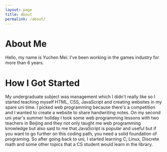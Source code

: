 ```yaml
---
layout: page
title: About
permalink: /about/
---
```


# About Me
Hello, my name is Yuchen Mei.
I've been working in the games industry for more than 6 years.
# How I Got Started
My undergraduate subject was management which I didn't really like so I started teaching myself HTML, CSS, JavaScript and creating websites in my spare uni time. I picked web programming because there's a competition and I wanted to create a website to share handwriting notes.
On my second uni year's summer holiday I took some web programming lessons with two teachers in Beijing and they not only taught me web programming knowledge but also said to me that JavaScript is popular and useful but if you want to go further on this coding path, you need a solid foundation of programing. So after going back to uni, I started learning C, Linux, Discrete math and some other topics that a CS student would learn in the library.
